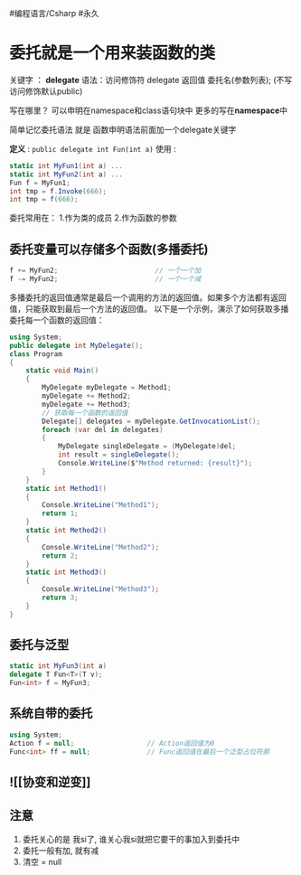 #编程语言/Csharp #永久 

# 委托就是一个用来装函数的类


关键字 ： **delegate**
语法：访问修饰符 delegate 返回值 委托名(参数列表);       (不写访问修饰默认public)

写在哪里？
可以申明在namespace和class语句块中
更多的写在**namespace**中

简单记忆委托语法 就是 函数申明语法前面加一个delegate关键字

**定义** : `public delegate int Fun(int a)`
使用 : 
```csharp
static int MyFun1(int a) ...
static int MyFun2(int a) ...
Fun f = MyFun1;
int tmp = f.Invoke(666);
int tmp = f(666);
```
 委托常用在：
1.作为类的成员
2.作为函数的参数

## 委托变量可以存储多个函数(多播委托)  
```csharp
f += MyFun2;                        // 一个一个加
f -= MyFun2;                        // 一个一个减
```
多播委托的返回值通常是最后一个调用的方法的返回值。如果多个方法都有返回值，只能获取到最后一个方法的返回值。
以下是一个示例，演示了如何获取多播委托每一个函数的返回值：
```csharp
using System;
public delegate int MyDelegate();
class Program
{
    static void Main()
    {
        MyDelegate myDelegate = Method1;
        myDelegate += Method2;
        myDelegate += Method3;
        // 获取每一个函数的返回值
        Delegate[] delegates = myDelegate.GetInvocationList();
        foreach (var del in delegates)
        {
            MyDelegate singleDelegate = (MyDelegate)del;
            int result = singleDelegate();
            Console.WriteLine($"Method returned: {result}");
        }
    }
    static int Method1()
    {
        Console.WriteLine("Method1");
        return 1;
    }
    static int Method2()
    {
        Console.WriteLine("Method2");
        return 2;
    }
    static int Method3()
    {
        Console.WriteLine("Method3");
        return 3;
    }
}
```

## 委托与泛型
```csharp
static int MyFun3(int a)
delegate T Fun<T>(T v);
Fun<int> f = MyFun3;
```

## 系统自带的委托
```csharp
using System;
Action f = null;                  // Action返回值为0
Func<int> ff = null;              // Func返回值在最后一个泛型占位符那
```


## ![[协变和逆变]]


## 注意
1. 委托关心的是 我si了, 谁关心我si就把它要干的事加入到委托中
2. 委托一般有加, 就有减
3. 清空 = null

